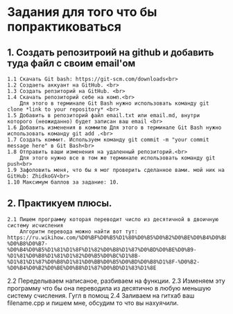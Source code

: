 # Задания для того что бы попрактиковаться  
##  1. Создать репозитроий на github и добавить туда файл с своим email'ом  
    1.1 Скачать Git bash: https://git-scm.com/downloads<br>  
    1.2 Создаеть аккуант на GitHub. <br>
    1.3 Создать репзиторий на GitHub. <br>
    1.4 Скачать репозиторий себе на комп.<br>
        Для этого в терминале Git Bash нужно использовать команду git clone *link to your repository* <br>
    1.5 Добавить в репозиторий файл email.txt или email.md, внутри которого (неожиданно) будет записан ваш email <br>
    1.6 Добавить изменения в коммитю Для этого в терминале Git Bash нужно использовать команду git add .<br>
    1.7 Создать коммит. Используем команду git commit -m "your commit message here" в Git Bash<br>
    1.8 Отправить ваши изменения на удаленный репозиторий.<br>
        Для этого нужно все в том же терминале использовать команду git push<br>
    1.9 Зафоловить меня, что бы я мог проверить сделанное вами. мой ник на GitHub: ZhidkoGV<br>
    1.10 Максимум баллов за задание: 10.
## 2. Практикуем плюсы.
    2.1 Пишем программу которая переводит число из десятичной в двоичную систему исчисления
        Алгоритм перевода можно найти вот тут: https://ru.wikihow.com/%D0%BF%D0%B5%D1%80%D0%B5%D0%B2%D0%BE%D0%B4%D0%B8%D1%82%D1%8C-%D0%B8%D0%B7-%D0%B4%D0%B5%D1%81%D1%8F%D1%82%D0%B8%D1%87%D0%BD%D0%BE%D0%B9-%D1%81%D0%B8%D1%81%D1%82%D0%B5%D0%BC%D1%8B-%D1%81%D1%87%D0%B8%D1%81%D0%BB%D0%B5%D0%BD%D0%B8%D1%8F-%D0%B2-%D0%B4%D0%B2%D0%BE%D0%B8%D1%87%D0%BD%D1%83%D1%8E  
   2.2 Переделываем написаное, разбиваем на функции.
   2.3 Изменяем эту программу что бы она переводила из десятично в любую меньшую систему счисления. Гугл в помощ
   2.4 Заливаем на гитхаб ваш filename.cpp и пишем мне, обсудим то что вы нахуячили.
        
        
    
